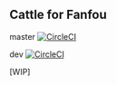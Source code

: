 ## Cattle for Fanfou 


master [![CircleCI](https://circleci.com/gh/Anthonyeef/Cattle/tree/master.svg?style=svg)](https://circleci.com/gh/Anthonyeef/Cattle/tree/master)

dev [![CircleCI](https://circleci.com/gh/Anthonyeef/Cattle/tree/dev.svg?style=svg)](https://circleci.com/gh/Anthonyeef/Cattle/tree/dev)

[WIP]

